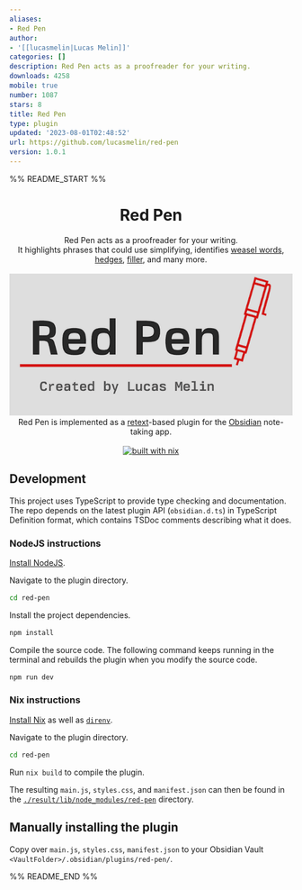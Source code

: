 ```yaml
---
aliases:
- Red Pen
author:
- '[[lucasmelin|Lucas Melin]]'
categories: []
description: Red Pen acts as a proofreader for your writing.
downloads: 4258
mobile: true
number: 1087
stars: 8
title: Red Pen
type: plugin
updated: '2023-08-01T02:48:52'
url: https://github.com/lucasmelin/red-pen
version: 1.0.1
---
```


%% README_START %%

<h1 align="center">Red Pen</h1>

<p align="center">
Red Pen acts as a proofreader for your writing.
</br>
It highlights phrases that could use simplifying, identifies <a href="https://en.wikipedia.org/wiki/Weasel_word">weasel words</a>, <a href="https://en.wikipedia.org/wiki/Hedge_%28linguistics%29">hedges</a>, <a href="https://en.wikipedia.org/wiki/Filler_%28linguistics%29">filler</a>, and many more.
</br>
</br>
<img src="https://raw.githubusercontent.com/lucasmelin/red-pen/HEAD/docs/redpenlogo.png" alt="Red Pen">
</br>
Red Pen is implemented as a <a href="https://github.com/retextjs/retext">retext</a>-based plugin for the <a href="https://obsidian.md">Obsidian</a> note-taking app.
</br>
</br>
<a href="https://builtwithnix.org">
<img src="https://builtwithnix.org/badge.svg" alt="built with nix">
</a>

</p>

## Development

This project uses TypeScript to provide type checking and documentation.
The repo depends on the latest plugin API (`obsidian.d.ts`) in TypeScript Definition format, which contains TSDoc comments describing what it does.

### NodeJS instructions

[Install NodeJS](https://nodejs.org/en).

Navigate to the plugin directory.

```bash
cd red-pen
```

Install the project dependencies.

```bash
npm install
```

Compile the source code. The following command keeps running in the terminal and rebuilds the plugin when you modify the source code.

```bash
npm run dev
```

### Nix instructions

[Install Nix](https://github.com/DeterminateSystems/nix-installer) as well as [`direnv`](https://direnv.net/).

Navigate to the plugin directory.

```bash
cd red-pen
```

Run `nix build` to compile the plugin.

The resulting `main.js`, `styles.css`, and `manifest.json` can then be found in the [`./result/lib/node_modules/red-pen`](./result/lib/node_modules/red-pen) directory.

## Manually installing the plugin

Copy over `main.js`, `styles.css`, `manifest.json` to your Obsidian Vault `<VaultFolder>/.obsidian/plugins/red-pen/`.


%% README_END %%